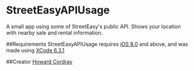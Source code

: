 StreetEasyAPIUsage
=========================

A small app using some of StreetEasy's public API. Shows your location with nearby sale and rental information.

##Requirements
StreetEasyAPIUsage requires [iOS 8.0](http://developer.apple.com/library/ios/#releasenotes/General/WhatsNewIniPhoneOS/Articles/iPhoneOS4.html) and above, and was made using [XCode 6.3.1](https://developer.apple.com/library/ios/releasenotes/DeveloperTools/RN-Xcode/Chapters/xc6_release_notes.html)


##Creator
[Howard Cordray](https://github.com/hcordray218)
